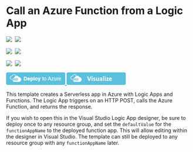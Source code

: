 # Call an Azure Function from a Logic App

<IMG SRC="https://azbotstorage.blob.core.windows.net/badges/101-logic-app-and-function-app/PublicLastTestDate.svg" />&nbsp;
<IMG SRC="https://azbotstorage.blob.core.windows.net/badges/101-logic-app-and-function-app/PublicDeployment.svg" />&nbsp;

<IMG SRC="https://azbotstorage.blob.core.windows.net/badges/101-logic-app-and-function-app/FairfaxLastTestDate.svg" />&nbsp;
<IMG SRC="https://azbotstorage.blob.core.windows.net/badges/101-logic-app-and-function-app/FairfaxDeployment.svg" />&nbsp;

<IMG SRC="https://azbotstorage.blob.core.windows.net/badges/101-logic-app-and-function-app/BestPracticeResult.svg" />&nbsp;
<IMG SRC="https://azbotstorage.blob.core.windows.net/badges/101-logic-app-and-function-app/CredScanResult.svg" />&nbsp;

<a href="https://portal.azure.com/#create/Microsoft.Template/uri/https%3A%2F%2Fraw.githubusercontent.com%2FAzure%2Fazure-quickstart-templates%2Fmaster%2F101-logic-app-and-function-app%2Fazuredeploy.json" target="_blank">
    <img src="https://raw.githubusercontent.com/Azure/azure-quickstart-templates/master/1-CONTRIBUTION-GUIDE/images/deploytoazure.png"/>
</a>
<a href="http://armviz.io/#/?load=https%3A%2F%2Fraw.githubusercontent.com%2FAzure%2Fazure-quickstart-templates%2Fmaster%2F101-logic-app-and-function-app%2Fazuredeploy.json" target="_blank">
    <img src="https://raw.githubusercontent.com/Azure/azure-quickstart-templates/master/1-CONTRIBUTION-GUIDE/images/visualizebutton.png"/>
</a>

This template creates a Serverless app in Azure with Logic Apps and Functions.  The Logic App triggers on an HTTP POST, calls the Azure Function, and returns the response.

If you wish to open this in the Visual Studio Logic App designer, be sure to deploy once to any resource group, and set the `defaultValue` for the `functionAppName` to the deployed function app.  This will allow editing within the designer in Visual Studio.  The template can still be deployed to any resource group with any `functionAppName` later.
